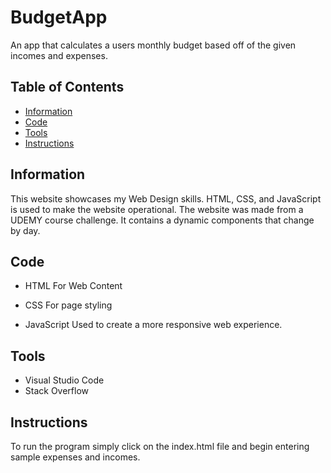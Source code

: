 # BudgetApp
An app that calculates a users monthly budget based off of the given incomes and expenses.

## Table of Contents

* [Information](#information)
* [Code](#code)
* [Tools](#tools)
* [Instructions](#Instructions)

## Information

This website showcases my Web Design skills. HTML, CSS, and JavaScript is used to make the website operational. The website was made from a UDEMY course challenge. It contains a dynamic components that change by day.

## Code

* HTML
For Web Content

* CSS
For page styling

* JavaScript
Used to create a more responsive web experience.

## Tools

* Visual Studio Code
* Stack Overflow

## Instructions
To run the program simply click on the index.html file and begin entering sample expenses and incomes. 
